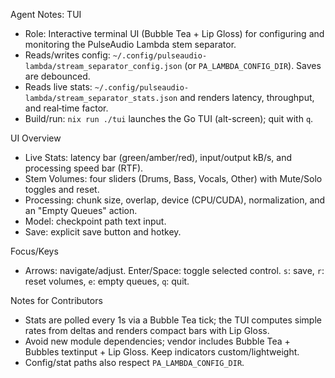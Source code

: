 Agent Notes: TUI

- Role: Interactive terminal UI (Bubble Tea + Lip Gloss) for configuring and monitoring the PulseAudio Lambda stem separator.
- Reads/writes config: `~/.config/pulseaudio-lambda/stream_separator_config.json` (or `PA_LAMBDA_CONFIG_DIR`). Saves are debounced.
- Reads live stats: `~/.config/pulseaudio-lambda/stream_separator_stats.json` and renders latency, throughput, and real‑time factor.
- Build/run: `nix run ./tui` launches the Go TUI (alt-screen); quit with `q`.

UI Overview

- Live Stats: latency bar (green/amber/red), input/output kB/s, and processing speed bar (RTF).
- Stem Volumes: four sliders (Drums, Bass, Vocals, Other) with Mute/Solo toggles and reset.
- Processing: chunk size, overlap, device (CPU/CUDA), normalization, and an "Empty Queues" action.
- Model: checkpoint path text input.
- Save: explicit save button and hotkey.

Focus/Keys

- Arrows: navigate/adjust. Enter/Space: toggle selected control. `s`: save, `r`: reset volumes, `e`: empty queues, `q`: quit.

Notes for Contributors

- Stats are polled every 1s via a Bubble Tea tick; the TUI computes simple rates from deltas and renders compact bars with Lip Gloss.
- Avoid new module dependencies; vendor includes Bubble Tea + Bubbles textinput + Lip Gloss. Keep indicators custom/lightweight.
- Config/stat paths also respect `PA_LAMBDA_CONFIG_DIR`.

